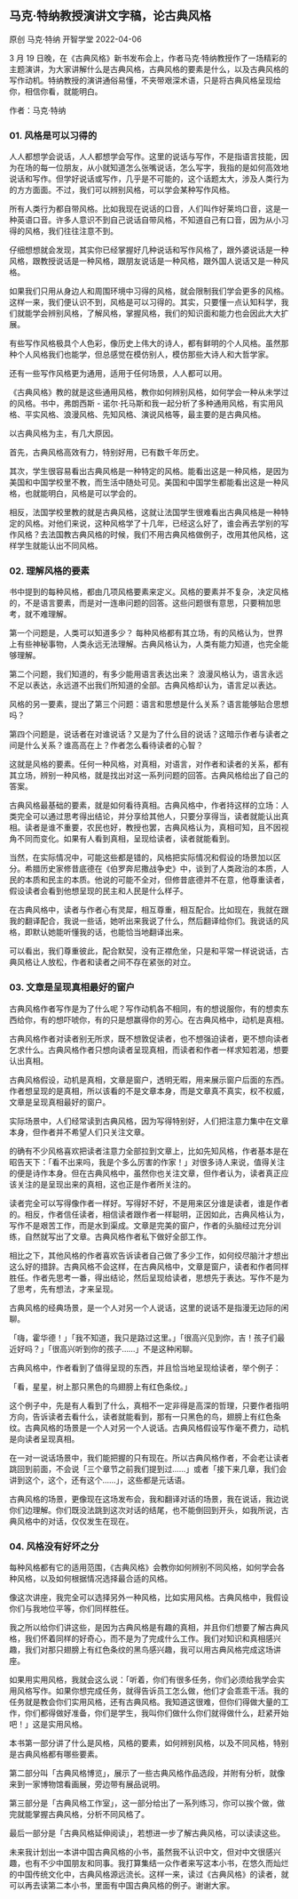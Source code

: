 ## 马克·特纳教授演讲文字稿，论古典风格

原创 马克·特纳 开智学堂 2022-04-06

3 月 19 日晚，在《古典风格》新书发布会上，作者马克·特纳教授作了一场精彩的主题演讲，为大家讲解什么是古典风格，古典风格的要素是什么，以及古典风格的写作动机。特纳教授的演讲通俗易懂，不夹带艰深术语，只是将古典风格呈现给你，相信你看，就能明白。

作者：马克·特纳

### 01. 风格是可以习得的

人人都想学会说话，人人都想学会写作。这里的说话与写作，不是指语言技能，因为在场的每一位朋友，从小就知道怎么张嘴说话，怎么写字，我指的是如何高效地说话和写作。但学好说话或写作，几乎是不可能的，这个话题太大，涉及人类行为的方方面面。不过，我们可以辨别风格，可以学会某种写作风格。

所有人类行为都自带风格。比如我现在说话的口音，人们叫作好莱坞口音，这是一种英语口音。许多人意识不到自己说话自带风格，不知道自己有口音，因为从小习得的风格，我们往往注意不到。

仔细想想就会发现，其实你已经掌握好几种说话和写作风格了，跟外婆说话是一种风格，跟教授说话是一种风格，跟朋友说话是一种风格，跟外国人说话又是一种风格。

如果我们只用从身边人和周围环境中习得的风格，就会限制我们学会更多的风格。这样一来，我们便认识不到，风格是可以习得的。其实，只要懂一点认知科学，我们就能学会辨别风格，了解风格，掌握风格，我们的知识面和能力也会因此大大扩展。

有些写作风格极具个人色彩，像历史上伟大的诗人，都有鲜明的个人风格。虽然那种个人风格我们也能学，但总感觉在模仿别人，模仿那些大诗人和大哲学家。

还有一些写作风格更为通用，适用于任何场景，人人都可以用。

《古典风格》教的就是这些通用风格，教你如何辨别风格，如何学会一种从未学过的风格。书中，弗朗西斯 - 诺尔·托马斯和我一起分析了多种通用风格，有实用风格、平实风格、浪漫风格、先知风格、演说风格等，最主要的是古典风格。

以古典风格为主，有几大原因。

首先，古典风格高效有力，特别好用，已有数千年历史。

其次，学生很容易看出古典风格是一种特定的风格。能看出这是一种风格，是因为美国和中国学校里不教，而生活中随处可见。美国和中国学生都能看出这是一种风格，也就能明白，风格是可以学会的。

相反，法国学校里教的就是古典风格，这就让法国学生很难看出古典风格是一种特定的风格。对他们来说，这种风格学了十几年，已经这么好了，谁会再去学别的写作风格？去法国教古典风格的时候，我们不用古典风格做例子，改用其他风格，这样学生就能认出不同风格。

### 02. 理解风格的要素

书中提到的每种风格，都由几项风格要素来定义。风格的要素并不复杂，决定风格的，不是语言要素，而是对一连串问题的回答。这些问题很有意思，只要稍加思考，就不难理解。

第一个问题是，人类可以知道多少？ 每种风格都有其立场，有的风格认为，世界上有些神秘事物，人类永远无法理解。古典风格认为，人类有能力知道，也完全能够理解。

第二个问题，我们知道的，有多少能用语言表达出来？ 浪漫风格认为，语言永远不足以表达，永远道不出我们所知道的全部。古典风格却认为，语言足以表达。

风格的另一要素，提出了第三个问题：语言和思想是什么关系？语言能够贴合思想吗？

第四个问题是，说话者在对谁说话？又是为了什么目的说话？这暗示作者与读者之间是什么关系？谁高高在上？作者怎么看待读者的心智？

这就是风格的要素。任何一种风格，对真相，对语言，对作者和读者的关系，都有其立场，辨别一种风格，就是找出对这一系列问题的回答。古典风格给出了自己的答案。

古典风格最基础的要素，就是如何看待真相。古典风格中，作者持这样的立场：人类完全可以通过思考得出结论，并分享给其他人，只要分享得当，读者就能认出真相。读者是谁不重要，农民也好，教授也罢，古典风格认为，真相可知，且不因视角不同而变化。如果有人看到真相，呈现给读者，读者就能看到。

当然，在实际情况中，可能这些都是错的，风格把实际情况和假设的场景加以区分。希腊历史家修昔底德在《伯罗奔尼撒战争史》中，谈到了人类政治的本质，人民的本质和民主的本质。他说的可能不全对，但修昔底德并不在意，他尊重读者，假设读者会看到他想呈现的民主和人民是什么样子。

在古典风格中，读者与作者心有灵犀，相互尊重，相互配合。比如现在，我就在跟我的翻译配合，我说一些话，她听出来我说了什么，然后翻译给你们。我说话的风格，即默认她能听懂我的话，也能恰当地翻译出来。

可以看出，我们尊重彼此，配合默契，没有正襟危坐，只是和平常一样说说话，古典风格让人放松，作者和读者之间不存在紧张的对立。

### 03. 文章是呈现真相最好的窗户

古典风格作者写作是为了什么呢？写作动机各不相同，有的想说服你，有的想卖东西给你，有的想吓唬你，有的只是想赢得你的芳心。在古典风格中，动机是真相。

古典风格作者对读者别无所求，既不想敦促读者，也不想强迫读者，更不想向读者乞求什么。古典风格作者只想向读者呈现真相，而读者和作者一样求知若渴，想要认出真相。

古典风格假设，动机是真相，文章是窗户，透明无暇，用来展示窗户后面的东西。作者想呈现的是真相，所以该看的不是文章本身，而是文章真不真实，权不权威，文章是呈现真相最好的窗户。

实际场景中，人们经常读到古典风格，因为写得特别好，人们把注意力集中在文章本身，但作者并不希望人们只关注文章。

的确有不少风格喜欢把读者注意力全部拉到文章上，比如先知风格，作者基本是在昭告天下：「看不出来吗，我是个多么厉害的作家！」对很多诗人来说，值得关注的便是诗作本身。但在古典风格中，虽然你也关注文章，但作者认为，读者真正应该关注的是呈现出来的真相，这也正是作者所关注的。

读者完全可以写得像作者一样好。写得好不好，不是用来区分谁是读者，谁是作者的。相反，作者信任读者，相信读者跟作者一样聪明，正因如此，古典风格认为，写作不是艰苦工作，而是水到渠成。文章是完美的窗户，作者的头脑经过充分训练，自然就写出了文章。古典风格作者私下做好全部工作。

相比之下，其他风格的作者喜欢告诉读者自己做了多少工作，如何绞尽脑汁才想出这么好的措辞。古典风格不会这样，在古典风格中，文章是窗户，读者和作者同样胜任。作者先思考一番，得出结论，然后呈现给读者，思想先于表达。写作不是为了思考，先有想法，才来呈现。

古典风格的经典场景，是一个人对另一个人说话，这里的说话不是指漫无边际的闲聊。

「嗨，霍华德！」「我不知道，我只是路过这里。」「很高兴见到你，吉！孩子们最近好吗？」「很高兴听到你的孩子……」不是这种闲聊。

古典风格中，作者看到了值得呈现的东西，并且恰当地呈现给读者，举个例子：

「看，星星，树上那只黑色的鸟翅膀上有红色条纹。」

这个例子中，先是有人看到了什么，真相不一定非得是高深的哲理，只要作者指明方向，告诉读者去看什么，读者就能看到，那有一只黑色的鸟，翅膀上有红色条纹。古典风格的场景是一个人对另一个人说话。古典风格假设写作毫不费力，动机是向读者呈现真相。

在一对一说话场景中，我们能把握的只有现在。所以古典风格作者，不会老让读者跳回到前面，不会说「三个章节之前我们提到过……」或者「接下来几章，我们会讲到这个，这个，还有这个……」，这些都是元话语。

古典风格的场景，更像现在这场发布会，我和翻译对话的场景，我在说话，我边说你们边理解。你们既没法跳到这次对话的结尾，也不能倒回到开头，如我所说，古典风格中的对话，仅仅发生在现在。

### 04. 风格没有好坏之分

每种风格都有它的适用范围，《古典风格》会教你如何辨别不同风格，如何学会各种风格，以及如何根据情况选择最合适的风格。

像这次讲座，我完全可以选择另外一种风格，比如实用风格。古典风格中，我假设你们与我地位平等，你们同样胜任。

我之所以给你们讲这些，是因为古典风格是有趣的真相，并且你们想要了解古典风格，我们怀着同样的好奇心，而不是为了完成什么工作。我们对知识和真相感兴趣，我们对那只翅膀上有红色条纹的黑鸟感兴趣，我可以用古典风格完成这场讲座。

如果用实用风格，我就会这么说：「听着，你们有很多任务，你们必须给我学会实用风格写作。如果你想完成任务，就得告诉员工怎么做，他们才会乖乖干活。我的任务就是教会你们实用风格，还有古典风格。我知道这很难，但你们得做大量的工作，你们都得做好准备，你们是学生，我叫你们做什么你们就得做什么，赶紧开始吧！」这是实用风格。

本书第一部分讲了什么是风格，风格的要素，如何辨别风格，以及不同风格，特别是古典风格都有哪些要素。

第二部分叫「古典风格博览」，展示了一些古典风格作品选段，并附有分析，就像来到一家博物馆看画展，旁边带有展品说明。

第三部分是「古典风格工作室」，这一部分给出了一系列练习，你可以挨个做，做完就能掌握古典风格，分析不同风格了。

最后一部分是「古典风格延伸阅读」，若想进一步了解古典风格，可以读读这些。

未来我计划出一本讲中国古典风格的小书，虽然我不认识中文，但对中文很感兴趣，也有不少中国朋友和同事。我打算集结一众作者来写这本小书，在悠久而灿烂的中国传统文化中，古典风格源远流长。这样一来，读过《古典风格》的读者，就可以再去读第二本小书，里面有中国古典风格的例子。谢谢大家。